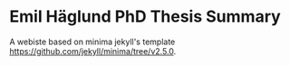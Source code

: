 # Emil Häglund PhD Thesis Summary

A webiste based on minima jekyll's template https://github.com/jekyll/minima/tree/v2.5.0.
